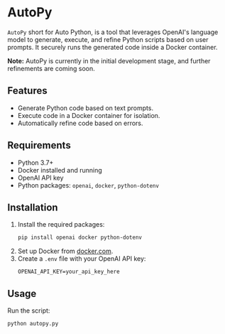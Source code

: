 # AutoPy

`AutoPy` short for Auto Python, is a tool that leverages OpenAI's language model to generate, execute, and refine Python scripts based on user prompts. It securely runs the generated code inside a Docker container.

**Note:** AutoPy is currently in the initial development stage, and further refinements are coming soon.


## Features
- Generate Python code based on text prompts.
- Execute code in a Docker container for isolation.
- Automatically refine code based on errors.

## Requirements
- Python 3.7+
- Docker installed and running
- OpenAI API key
- Python packages: `openai`, `docker`, `python-dotenv`

## Installation
1. Install the required packages:
    ```bash
    pip install openai docker python-dotenv
    ```
2. Set up Docker from [docker.com](https://www.docker.com/).
3. Create a `.env` file with your OpenAI API key:
    ```env
    OPENAI_API_KEY=your_api_key_here
    ```

## Usage
Run the script:
```bash
python autopy.py
